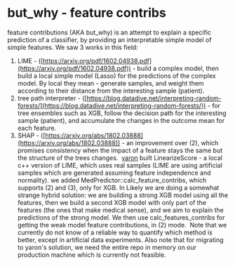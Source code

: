 # but_why - feature contribs
feature contributions (AKA but_why) is an attempt to explain a specific prediction of a classifier, by providing an interpretable simple model of simple features.
We saw 3 works in this field:
1. LIME - ([https://arxiv.org/pdf/1602.04938.pdf](https://arxiv.org/pdf/1602.04938.pdf)) - build a complex model, then build a local simple model (Lasso) for the predictions of the complex model. By local they mean - generate samples, and weight them according to their distance from the interesting sample (patient).
2. tree path interpreter - ([https://blog.datadive.net/interpreting-random-forests/](https://blog.datadive.net/interpreting-random-forests/)) - for tree ensembles such as XGB, follow the decision path for the interesting sample (patient), and accumulate the changes in the outcome mean for each feature.
3. SHAP - ([https://arxiv.org/abs/1802.03888](https://arxiv.org/abs/1802.03888)) - an improvement over (2), which promises consistency when the impact of a feature stays the same but the structure of the trees changes. 
[yaron](http://confluence:8090/display/~yaron-internal) built LinearizeScore - a local c++ version of LIME, which uses real samples (LIME are using artificial samples which are generated assuming feature independence and normality).
we added MedPredictor::calc_feature_contribs, which supports (2) and (3), only for XGB.
In Likely we are doing a somewhat strange hybrid solution: we are building a strong XGB model using all the features, then we build a second XGB model with only part of the features (the ones that make medical sense), and we aim to explain the predictions of the strong model. We then use calc_features_contribs for getting the weak model feature contributions, in (2) mode. 
Note that we currently do not know of a reliable way to quantify which method is better, except in artificial data experiments. Also note that for migrating to yaron's solution, we need the entire repo in memory on our production machine which is currently not feasible. 
 
